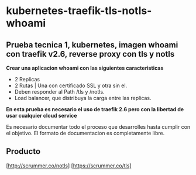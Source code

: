 # kubernetes-traefik-tls-notls-whoami
## Prueba tecnica 1, kubernetes, imagen whoami con traefik v2.6, reverse proxy con tls y notls
**Crear una aplicacion whoami con las siguientes caracteristicas**
* 2 Replicas 
* 2 Rutas | Una con certificado SSL y otra sin el.
* Deben responder al Path /tls y /notls.
* Load balancer, que distribuya la carga entre las replicas.

**En esta prueba es necesario el uso de traefik 2.6 pero con la libertad de usar cualquier cloud service**

Es necesario documentar todo el proceso que desarrolles hasta cumplir con el objetivo. El formato de documentacion es completamente libre.

## Producto
[http://scrummer.co/notls]
[https://scrummer.co/tls]

